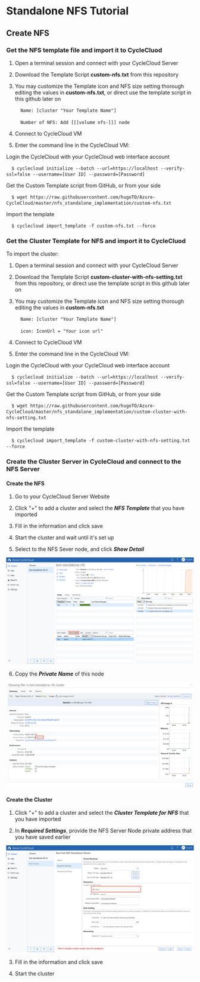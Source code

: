 # Standalone NFS Tutorial 

## Create NFS

### Get the NFS template file and import it to CycleCluod

1. Open a terminal session and connect with your CycleCloud Server

2. Download the Template Script **custom-nfs.txt** from this repository

3. You may customize the Template icon and NFS size setting thorough editing the values in **custom-nfs.txt**, or direct use the template script in this github later on

         Name: [cluster "Your Template Name"]

         Number of NFS: Add [[[volume nfs-]]] node

4. Connect to CycleCloud VM

5. Enter the command line in the CycleCloud VM:

Login the CycleCloud with your CycleCloud web interface account

      $ cyclecloud initialize --batch --url=https://localhost --verify-ssl=false --username=[User ID] --password=[Password]

Get the Custom Template script from GitHub, or from your side

      $ wget https://raw.githubusercontent.com/hugoTO/Azure-CycleCloud/master/nfs_standalone_implementation/custom-nfs.txt

Import the template

      $ cyclecloud import_template -f custom-nfs.txt --force


### Get the Cluster Template for NFS and import it to CycleCluod

To import the cluster:

1. Open a terminal session and connect with your CycleCloud Server

3. Download the Template Script **custom-cluster-with-nfs-setting.txt** from this repository, or direct use the template script in this github later on

4. You may customize the Template icon and NFS size setting thorough editing the values in **custom-nfs.txt**

         Name: [cluster "Your Template Name"]

         icon: IconUrl = "Your icon url"

5. Connect to CycleCloud VM

6. Enter the command line in the CycleCloud VM:

Login the CycleCloud with your CycleCloud web interface account

      $ cyclecloud initialize --batch --url=https://localhost --verify-ssl=false --username=[User ID] --password=[Password]

Get the Custom Template script from GitHub, or from your side

      $ wget https://raw.githubusercontent.com/hugoTO/Azure-CycleCloud/master/nfs_standalone_implementation/custom-cluster-with-nfs-setting.txt

Import the template

      $ cyclecloud import_template -f custom-cluster-with-nfs-setting.txt --force

### Create the Cluster Server in CycleCloud and connect to the NFS Server

#### Create the NFS 
1. Go to your CycleCloud Server Website

2. Click "+" to add a cluster and select the ***NFS Template*** that you have imported

3. Fill in the information and click save

4. Start the cluster and wait until it's set up

5. Select to the NFS Sever node, and click ***Show Detail***

![](../images/nfsshowdetails.png)

6. Copy the ***Private Name*** of this node

![](../images/nfsgetprivate.png)

#### Create the Cluster
1. Click "+" to add a cluster and select the ***Cluster Template for NFS*** that you have imported

2. In ***Required Settings***, provide the NFS Server Node private address that you have saved earlier

![](../images/clusterprovideaddress.png)

3. Fill in the information and click save

4. Start the cluster

